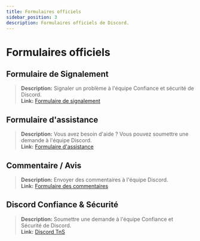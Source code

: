 ```yaml
---
title: Formulaires officiels
sidebar_position: 3
description: Formulaires officiels de Discord.
---
```


# Formulaires officiels

## **Formulaire de Signalement** 
> __Description:__ Signaler un problème à l'équipe Confiance et sécurité de Discord.   <br/>
__Link:__ [Formulaire de signalement](https://dis.gd/report)

## **Formulaire d'assistance** 
> __Description:__ Vous avez besoin d'aide ? Vous pouvez soumettre une demande à l'équipe Discord.   <br/>
__Link:__  [Formulaire d'assistance](https://dis.gd/contact)

## **Commentaire / Avis** 
> __Description:__ Envoyer des commentaires à l'équipe Discord.   <br/>
__Link:__  [Formulaire des commentaires](https://dis.gd/feedback)


## **Discord Confiance & Sécurité** 
> __Description:__ Soumettre une demande à l'équipe Confiance et Sécurité de Discord.   <br/>
__Link:__ [Discord TnS](https://dis.gd/request)